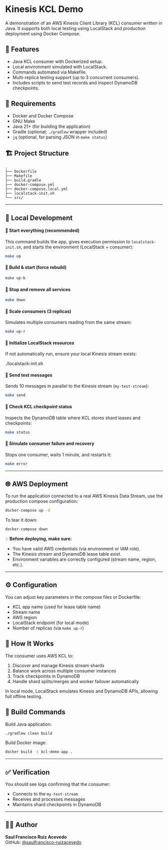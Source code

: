 # Kinesis KCL Demo

A demonstration of an AWS Kinesis Client Library (KCL) consumer written in Java.
It supports both local testing using LocalStack and production deployment using Docker Compose.

## 🚀 Features

* Java KCL consumer with Dockerized setup.
* Local environment simulated with LocalStack.
* Commands automated via Makefile.
* Multi-replica testing support (up to 3 concurrent consumers).
* Includes scripts to send test records and inspect DynamoDB checkpoints.

## 🧰 Requirements

* Docker and Docker Compose
* GNU Make
* Java 21+ (for building the application)
* Gradle (optional; `./gradlew` wrapper included)
* `jq` (optional, for parsing JSON in `make status`)

## 🏗️ Project Structure
```
.
├── Dockerfile
├── Makefile
├── build.gradle
├── docker-compose.yml
├── docker-compose.local.yml
├── localstack-init.sh
└── src/
```
---
## 🧭 Local Development

#### 🔹 Start everything (recommended)

This command builds the app, gives execution permission to `localstack-init.sh`,
and starts the environment (LocalStack + consumer):
``` bash
make up
```

#### 🔹 Build & start (force rebuild)
``` bash
make up-b
```

#### 🔹 Stop and remove all services
``` bash
make down
```

#### 🔹 Scale consumers (3 replicas)

Simulates multiple consumers reading from the same stream:

``` bash
make up-r
```

#### 🔹 Initialize LocalStack resources

If not automatically run, ensure your local Kinesis stream exists:

./localstack-init.sh

#### 🔹 Send test messages

Sends 10 messages in parallel to the Kinesis stream (`my-test-stream`):
``` bash
make send
```
#### 🔹 Check KCL checkpoint status

Inspects the DynamoDB table where KCL stores shard leases and checkpoints:
``` bash
make status
```

#### 🔹 Simulate consumer failure and recovery

Stops one consumer, waits 1 minute, and restarts it:
``` bash
make error
```
---
## 🌐 AWS Deployment

To run the application connected to a real AWS Kinesis Data Stream,
use the production compose configuration:
``` bash
docker-compose up -d
```

To tear it down:
``` bash
docker-compose down
```

💡 **Before deploying, make sure:**

* You have valid AWS credentials (via environment or IAM role).
* The Kinesis stream and DynamoDB lease table exist.
* Environment variables are correctly configured (stream name, region, etc.).
---
## ⚙️ Configuration

You can adjust key parameters in the compose files or Dockerfile:

* KCL app name (used for lease table name)
* Stream name
* AWS region
* LocalStack endpoint (for local mode)
* Number of replicas (via `make up-r`)

## 🧠 How It Works

The consumer uses AWS KCL to:

1.  Discover and manage Kinesis stream shards
2.  Balance work across multiple consumer instances
3.  Track checkpoints in DynamoDB
4.  Handle shard splits/merges and worker failover automatically

In local mode, LocalStack emulates Kinesis and DynamoDB APIs,
allowing full offline testing.

## 🧩 Build Commands

Build Java application:
``` bash
./gradlew clean build
```

Build Docker image:
``` bash
docker build -t kcl-demo-app .
```
---
## ✅ Verification

You should see logs confirming that the consumer:

* Connects to the `my-test-stream`
* Receives and processes messages
* Maintains shard checkpoints in DynamoDB

---
## 👨‍💻 Author
**Saul Francisco Ruiz Acevedo**  
GitHub: [@saulfrancisco-ruizacevedo](https://github.com/saulfrancisco-ruizacevedo)
